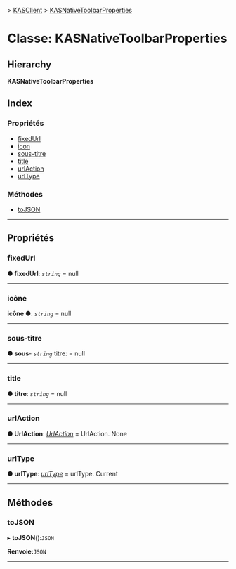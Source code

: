 [](../README.md) > [KASClient](../modules/kasclient.md) > [KASNativeToolbarProperties](../classes/kasclient.kasnativetoolbarproperties.md)

# <a name="class-kasnativetoolbarproperties"></a>Classe: KASNativeToolbarProperties

## <a name="hierarchy"></a>Hierarchy

**KASNativeToolbarProperties**

## <a name="index"></a>Index

### <a name="properties"></a>Propriétés

* [fixedUrl](kasclient.kasnativetoolbarproperties.md#fixedurl)
* [icon](kasclient.kasnativetoolbarproperties.md#icon)
* [sous-titre](kasclient.kasnativetoolbarproperties.md#subtitle)
* [title](kasclient.kasnativetoolbarproperties.md#title)
* [urlAction](kasclient.kasnativetoolbarproperties.md#urlaction)
* [urlType](kasclient.kasnativetoolbarproperties.md#urltype)
### <a name="methods"></a>Méthodes

* [toJSON](kasclient.kasnativetoolbarproperties.md#tojson)

---

## <a name="properties"></a>Propriétés

<a id="fixedurl"></a>

###  <a name="fixedurl"></a>fixedUrl

**● fixedUrl**: *`string`* = null

___
<a id="icon"></a>

###  <a name="icon"></a>icône

**icône ●**: *`string`* = null

___
<a id="subtitle"></a>

###  <a name="subtitle"></a>sous-titre

**● sous**- *`string`* titre: = null

___
<a id="title"></a>

###  <a name="title"></a>title

**● titre**: *`string`* = null

___
<a id="urlaction"></a>

###  <a name="urlaction"></a>urlAction

**● UrlAction**: *[UrlAction](../enums/kasclient.urlaction.md)* = UrlAction. None

___
<a id="urltype"></a>

###  <a name="urltype"></a>urlType

**● urlType**: *[urlType](../enums/kasclient.urltype.md)* = urlType. Current

___

## <a name="methods"></a>Méthodes

<a id="tojson"></a>

###  <a name="tojson"></a>toJSON

▸ **toJSON**():`JSON`

**Renvoie:**`JSON`

___

